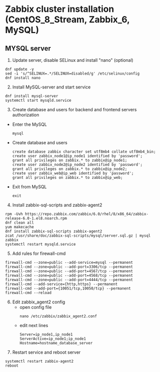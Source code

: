 # Zabbix cluster installation (CentOS_8_Stream, Zabbix_6, MySQL)

## MYSQL server
1. Update server, disable SELinux and install "nano" (optional)
  ```
  dnf update -y
  sed -i 's/^SELINUX=.*/SELINUX=disabled/g' /etc/selinux/config
  dnf install nano
  ```
2. Install MySQL-server and start service
  ```
  dnf install mysql-server
  systemctl start mysqld.service
  ```
3. Create database and users for backend and frontend servers authorization 
  - Enter the MySQL
    ```
    mysql
    ```
  - Create database and users
    ```
    create database zabbix character set utf8mb4 collate utf8mb4_bin;
    create user zabbix_node1@ip_node1 identified by 'password';
    grant all privileges on zabbix.* to zabbix@ip_node1;
    create user zabbix_node2@ip_node2 identified by 'password';
    grant all privileges on zabbix.* to zabbix@ip_node2;
    create user zabbix_web@ip_web identified by 'password';
    grant all privileges on zabbix.* to zabbix@ip_web;
    ```
  - Exit from MySQL
    ```
    exit
    ```
4. Install zabbix-sql-scripts and zabbix-agent2
  ```
  rpm -Uvh https://repo.zabbix.com/zabbix/6.0/rhel/8/x86_64/zabbix-release-6.0-1.el8.noarch.rpm
  dnf clean all
  yum makecache
  dnf install zabbix-sql-scripts zabbix-agent2
  zcat /usr/share/doc/zabbix-sql-scripts/mysql/server.sql.gz | mysql zabbix
  systemctl restart mysqld.service
  ```
5. Add rules for firewall-cmd
  ```
  firewall-cmd --zone=public --add-service=mysql --permanent
  firewall-cmd --zone=public --add-port=3306/tcp --permanent
  firewall-cmd --zone=public --add-port=4567/tcp --permanent
  firewall-cmd --zone=public --add-port=4568/tcp --permanent
  firewall-cmd --zone=public --add-port=4444/tcp --permanent
  firewall-cmd --add-service={http,https} --permanent
  firewall-cmd --add-port={10051/tcp,10050/tcp} --permanent
  firewall-cmd --reload
  ```
6. Edit zabbix_agent2 config
    - open config file
      ```
      nano /etc/zabbix/zabbix_agent2.conf
      ```
    - edit next lines
      ```
      Server=ip_node1,ip_node1
      ServerActive=ip_node1;ip_node1
      Hostname=hostname_database_server
      ```
7. Restart service and reboot server
  ```
  systemctl restart zabbix-agent2
  reboot
  ```
